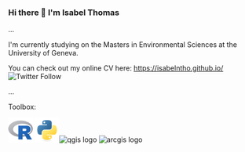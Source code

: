 ### Hi there 👋 I'm Isabel Thomas

...

I'm currently studying on the Masters in Environmental Sciences at the University of Geneva.

You can check out my online CV here: https://isabelntho.github.io/
![Twitter Follow](https://img.shields.io/twitter/follow/isabelnthomas?label=Follow%20me%20on%20Twitter&style=social)

...

Toolbox:

<img src="https://github.com/devicons/devicon/blob/master/icons/r/r-original.svg" alt="R logo" width="50" height="50"> <img src="https://github.com/devicons/devicon/blob/master/icons/python/python-original.svg" alt="python logo" width="50" height="50"><img src="https://upload.wikimedia.org/wikipedia/commons/3/3e/QGIS_logo_minimal.svg" alt="qgis logo" width="50" height="50"> <img src="https://upload.wikimedia.org/wikipedia/commons/7/7e/ArcGIS_logo_%28cropped%29.png" alt="arcgis logo" width="50" height="50">

<!--
**isabentho/isabentho** is a ✨ _special_ ✨ repository because its `README.md` (this file) appears on your GitHub profile.

Here are some ideas to get you started:

- 🔭 I’m currently working on ...
- 🌱 I’m currently learning ...
- 👯 I’m looking to collaborate on ...
- 🤔 I’m looking for help with ...
- 💬 Ask me about ...
- 📫 How to reach me: ...
- 😄 Pronouns: ...
- ⚡ Fun fact: ...
-->
